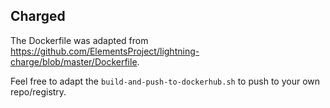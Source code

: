 ## Charged

The Dockerfile was adapted from
https://github.com/ElementsProject/lightning-charge/blob/master/Dockerfile.

Feel free to adapt the `build-and-push-to-dockerhub.sh` to push to your own
repo/registry.
